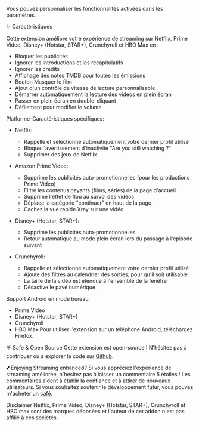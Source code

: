 Vous pouvez personnaliser les fonctionnalités activées dans les paramètres.

✨ Caractéristiques

Cette extension améliore votre expérience de streaming sur Netflix, Prime Video, Disney+ (Hotstar, STAR+), Crunchyroll et HBO Max en :

- Bloquer les publicités
- Ignorer les introductions et les récapitulatifs
- Ignorer les crédits
- Affichage des notes TMDB pour toutes les émissions
- Bouton Masquer le film
- Ajout d'un contrôle de vitesse de lecture personnalisable
- Démarrer automatiquement la lecture des vidéos en plein écran
- Passer en plein écran en double-cliquant
- Défilement pour modifier le volume

Platforme-Caractéristiques spécifiques:

- Netflix:
    - Rappelle et sélectionne automatiquement votre dernier profil utilisé
    - Bloque l'avertissement d'inactivité "Are you still watching ?"
    - Supprimer des jeux de Netflix

- Amazon Prime Video:
    - Supprime les publicités auto-promotionnelles (pour les productions Prime Video)
    - Filtre les contenus payants (films, séries) de la page d'accueil
    - Supprime l'effet de flou au survol des vidéos
    - Déplace la catégorie "continuer" en haut de la page
    - Cachez la vue rapide Xray sur une vidéo

- Disney+ (Hotstar, STAR+):
    - Supprime les publicités auto-promotionnelles
    - Retour automatique au mode plein écran lors du passage à l'épisode suivant

- Crunchyroll:
    - Rappelle et sélectionne automatiquement votre dernier profil utilisé
    - Ajoute des filtres au calendrier des sorties, pour qu'il soit utilisable
    - La taille de la vidéo est étendue à l'ensemble de la fenêtre
    - Désactive le pavé numérique

Support Android en mode bureau:

- Prime Video
- Disney+ (Hotstar, STAR+)
- Crunchyroll
- HBO Max
  Pour utiliser l'extension sur un téléphone Android, téléchargez Firefox.

☔ Safe & Open Source
Cette extension est open-source ! N'hésitez pas à contribuer ou à explorer le code sur [Github](https://github.com/Dreamlinerm/Netflix-Prime-Auto-Skip).

💕 Enjoying Streaming enhanced?
Si vous appréciez l'expérience de streaming améliorée, n'hésitez pas à laisser un commentaire 5 étoiles ! Les commentaires aident à établir la confiance et à attirer de nouveaux utilisateurs.
Si vous souhaitez soutenir le développement futur, vous pouvez m'acheter un [café](https://github.com/sponsors/Dreamlinerm).

Disclaimer
Netflix, Prime Video, Disney+ (Hotstar, STAR+), Crunchyroll et HBO max sont des marques déposées et l'auteur de cet addon n'est pas affilié à ces sociétés.
